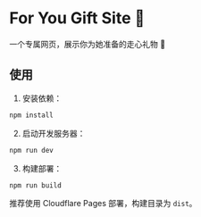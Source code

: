 # For You Gift Site 🎁

一个专属网页，展示你为她准备的走心礼物 💌  

## 使用

1. 安装依赖：
```bash
npm install
```

2. 启动开发服务器：
```bash
npm run dev
```

3. 构建部署：
```bash
npm run build
```

推荐使用 Cloudflare Pages 部署，构建目录为 `dist`。